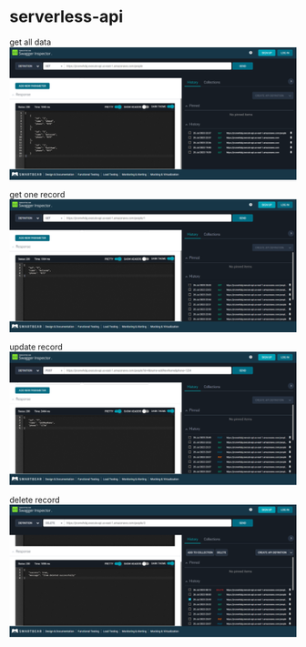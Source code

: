 # serverless-api

get all data
![](./Screenshot%202023-07-25%20223806.png)

get one record 
![](./oneRecord.png)

update record
![](./updateRecord.png)

delete record
![](./deleteRecord.png)
